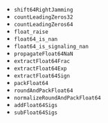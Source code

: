 - `shift64RightJamming`
- `countLeadingZeros32`
- `countLeadingZeros64`
- `float_raise`
- `float64_is_nan`
- `float64_is_signaling_nan`
- `propagateFloat64NaN`
- `extractFloat64Frac`
- `extractFloat64Exp`
- `extractFloat64Sign`
- `packFloat64`
- `roundAndPackFloat64`
- `normalizeRoundAndPackFloat64`
- `addFloat64Sigs`
- `subFloat64Sigs`